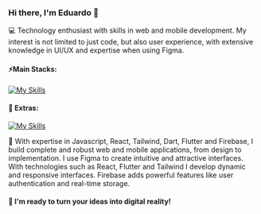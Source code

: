### Hi there, I'm Eduardo 👋

💻 Technology enthusiast with skills in web and mobile development. My interest is not limited to just code, but also user experience, with extensive knowledge in UI/UX and expertise when using Figma.

#### ⚡Main Stacks:
[![My Skills](https://skillicons.dev/icons?i=js,react,next,dart,flutter,firebase)](https://skillicons.dev)
#### 🧩 Extras:
[![My Skills](https://skillicons.dev/icons?i=html,css,ts,tailwind,kali,figma)](https://skillicons.dev)

🚀 With expertise in Javascript, React, Tailwind, Dart, Flutter and Firebase, I build complete and robust web and mobile applications, from design to implementation. I use Figma to create intuitive and attractive interfaces. With technologies such as React, Flutter and Tailwind I develop dynamic and responsive interfaces. Firebase adds powerful features like user authentication and real-time storage. 

#### 🧠 I'm ready to turn your ideas into digital reality!
